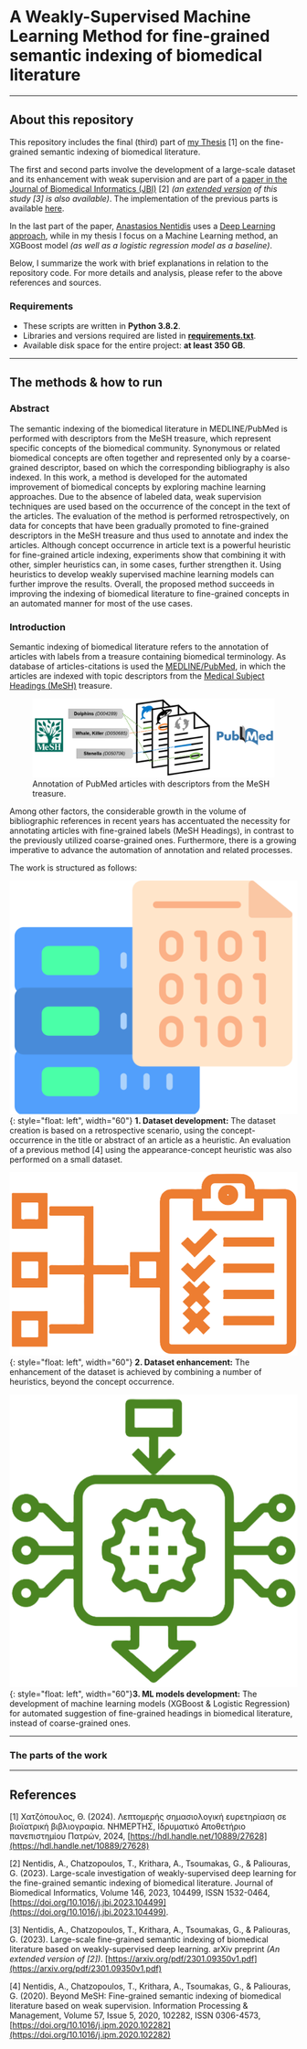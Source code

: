 # A Weakly-Supervised Machine Learning Method for fine-grained semantic indexing of biomedical literature

---

## About this repository

This repository includes the final (third) part of [my Thesis](https://hdl.handle.net/10889/27628) [1] on the fine-grained semantic indexing of biomedical literature.

The first and second parts involve the development of a large-scale dataset and its enhancement with weak supervision and are part of a [paper in the Journal of Biomedical Informatics (JBI)](https://doi.org/10.1016/j.jbi.2023.104499) [2] _(an [extended version]((https://arxiv.org/pdf/2301.09350v1)) of this study [3] is also available)_. The implementation of the previous parts is available [here](https://github.com/ThomasChatzopoulos/MeSH_retrospective_dataset).

In the last part of the paper, [Anastasios Nentidis](https://www.iit.demokritos.gr/el/people/anastasios-nentidis/) uses a [Deep Learning approach](https://github.com/tasosnent/DBM), while in my thesis I focus on a Machine Learning method, an XGBoost model _(as well as a logistic regression model as a baseline)_.

Below, I summarize the work with brief explanations in relation to the repository code. For more details and analysis, please refer to the above references and sources.

### Requirements

 - These scripts are written in **Python 3.8.2**.  
 - Libraries and versions required are listed in [**requirements.txt**](https://github.com/ThomasChatzopoulos/weak_labeling_snorkel_xgboost/blob/main/requirements.txt).  
 - Available disk space for the entire project: **at least 350 GB**.

---

## The methods & how to run

### Abstract

The semantic indexing of the biomedical literature in MEDLINE/PubMed is performed with descriptors from the MeSH treasure, which represent specific concepts of the biomedical community. Synonymous or related biomedical concepts are often together and represented only by a coarse-grained descriptor, based on which the corresponding bibliography is also indexed. In this work, a method is developed for the automated improvement of biomedical concepts by exploring machine learning approaches. Due to the absence of labeled data, weak supervision techniques are used based on the occurrence of the concept in the text of the articles. The evaluation of the method is performed retrospectively, on data for concepts that have been gradually promoted to fine-grained descriptors in the MeSH treasure and thus used to annotate and index the articles. Although concept occurrence in article text is a powerful heuristic for fine-grained article indexing, experiments show that combining it with other, simpler heuristics can, in some cases, further strengthen it. Using heuristics to develop weakly supervised machine learning models can further improve the results. Overall, the proposed method succeeds in improving the indexing of biomedical literature to fine-grained concepts in an automated manner for most of the use cases.

### Introduction

Semantic indexing of biomedical literature refers to the annotation of articles with labels from a treasure containing biomedical terminology. As database of articles-citations is used the [MEDLINE/PubMed](https://pubmed.ncbi.nlm.nih.gov/about/), in which the articles are indexed with topic descriptors from the [Medical Subject Headings (MeSH)](https://www.nlm.nih.gov/mesh/meshhome.html) treasure.


<figure>
    <img src="/images\pubmed_mesh.png"
         alt="Arcticles annotation">
    <figcaption>Annotation of PubMed articles with descriptors from the MeSH treasure.</figcaption>
</figure>


Among other factors, the considerable growth in the volume of bibliographic references in recent years has accentuated the necessity for annotating articles with fine-grained labels (MeSH Headings), in contrast to the previously utilized coarse-grained ones. Furthermore, there is a growing imperative to advance the automation of annotation and related processes.

The work is structured as follows:


![](images\dataset_icon.png){: style="float: left", width="60"} **1. Dataset development:** The dataset creation is based on a retrospective scenario, using the concept-occurrence in the title or abstract of an article as a heuristic.
An evaluation of a previous method [4] using the appearance-concept heuristic was also performed on a small dataset.

![](images\dataset_enhancement_icon.png){: style="float: left", width="60"} **2. Dataset enhancement:** The enhancement of the dataset is achieved by combining a number of heuristics, beyond the concept occurrence.

![](images\ML_icon.png){: style="float: left", width="60"}**3. ML models development:** The development of machine learning models (XGBoost & Logistic Regression) for automated suggestion of fine-grained headings in biomedical literature, instead of coarse-grained ones.

---

### The parts of the work

---

## References
[1] Χατζόπουλος, Θ. (2024). Λεπτομερής σημασιολογική ευρετηρίαση σε βιοϊατρική βιβλιογραφία. ΝΗΜΕΡΤΗΣ, Ιδρυματικό Αποθετήριο πανεπιστημίου Πατρών, 2024, [https://hdl.handle.net/10889/27628](https://hdl.handle.net/10889/27628)

[2] Nentidis, A., Chatzopoulos, T., Krithara, A., Tsoumakas, G., & Paliouras, G. (2023). Large-scale investigation of weakly-supervised deep learning for the fine-grained semantic indexing of biomedical literature. Journal of Biomedical Informatics, Volume 146, 2023, 104499, ISSN 1532-0464, [https://doi.org/10.1016/j.jbi.2023.104499](https://doi.org/10.1016/j.jbi.2023.104499).

[3] Nentidis, A., Chatzopoulos, T., Krithara, A., Tsoumakas, G., & Paliouras, G. (2023). Large-scale fine-grained semantic indexing of biomedical literature based on weakly-supervised deep learning. arXiv preprint _(An extended version of [2])_. [https://arxiv.org/pdf/2301.09350v1.pdf](https://arxiv.org/pdf/2301.09350v1.pdf)

[4] Nentidis, A., Chatzopoulos, T., Krithara, A., Tsoumakas, G., & Paliouras, G. (2020). Beyond MeSH: Fine-grained semantic indexing of biomedical literature based on weak supervision. Information Processing & Management, Volume 57, Issue 5, 2020, 102282,
ISSN 0306-4573, [https://doi.org/10.1016/j.ipm.2020.102282](https://doi.org/10.1016/j.ipm.2020.102282)